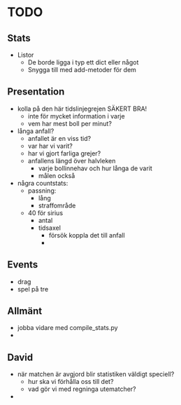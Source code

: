 # TODO
## Stats
* Listor
  * De borde ligga i typ ett dict eller något
  * Snygga till med add-metoder för dem

## Presentation
* kolla på den här tidslinjegrejen SÄKERT BRA!
  * inte för mycket information i varje 
  * vem har mest boll per minut?
* långa anfall?
  * anfallet är en viss tid? 
  * var har vi varit? 
  * har vi gjort farliga grejer?
  * anfallens längd över halvleken
    * varje bollinnehav och hur långa de varit
    * målen också 
* några countstats:
  * passning: 
    * lång
    * straffområde
  * 40 för sirius
    * antal
    * tidsaxel
      * försök koppla det till anfall
      * 

## Events
* drag
* spel på tre

## Allmänt 
* jobba vidare med compile_stats.py
* 

## David
* när matchen är avgjord blir statistiken väldigt speciell? 
  * hur ska vi förhålla oss till det? 
  * vad gör vi med regninga utematcher?
* 
